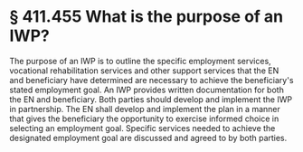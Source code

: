 # § 411.455   What is the purpose of an IWP?

The purpose of an IWP is to outline the specific employment services, vocational rehabilitation services and other support services that the EN and beneficiary have determined are necessary to achieve the beneficiary's stated employment goal. An IWP provides written documentation for both the EN and beneficiary. Both parties should develop and implement the IWP in partnership. The EN shall develop and implement the plan in a manner that gives the beneficiary the opportunity to exercise informed choice in selecting an employment goal. Specific services needed to achieve the designated employment goal are discussed and agreed to by both parties.




